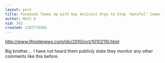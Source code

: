 ```yaml
---
layout: post
title: Facebook Teams Up with Gay Activist Orgs to Stop ‘Hateful’ Comments
author: Matt K
nid: 342
created: 1287776585
---
```

<p><a href="http://www.lifesitenews.com/ldn/2010/oct/10102110.html">http://www.lifesitenews.com/ldn/2010/oct/10102110.html</a></p>
<p>Big brother...&nbsp; I have not heard them publicly state they monitor any other comments like this before.</p>
